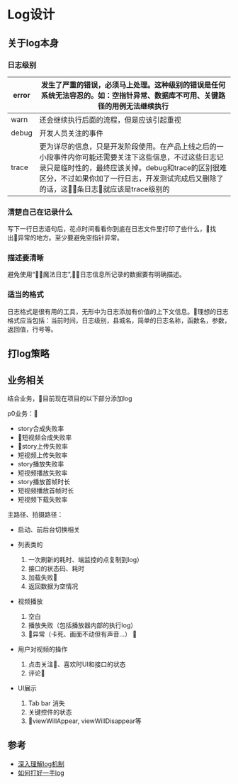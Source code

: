 # Log设计

## 关于log本身

### 日志级别

 |error|发生了严重的错误，必须马上处理。这种级别的错误是任何系统无法容忍的。如：空指针异常、数据库不可用、关键路径的用例无法继续执行|
|---|---|
 |warn |还会继续执行后面的流程，但是应该引起重视|
 |debug| 开发人员关注的事件|
 |trace|更为详尽的信息，只是开发阶段使用。在产品上线之后的一小段事件内你可能还需要关注下这些信息，不过这些日志记录只是临时性的，最终应该关掉。debug和trace的区别很难区分，不过如果你加了一行日志，开发测试完成后又删除了的话，这条日志就应该是trace级别的|

### 清楚自己在记录什么

写下一行日志语句后，花点时间看看你到底在日志文件里打印了些什么，找出异常的地方。至少要避免空指针异常。

### 描述要清晰

避免使用“魔法日志”,日志信息所记录的数据要有明确描述。

### 适当的格式

日志格式是很有用的工具，无形中为日志添加有价值的上下文信息。理想的日志格式应当包括：当前时间，日志级别，县城名，简单的日志名称，函数名，参数，返回值，行号等。

## 打log策略

## 业务相关

结合业务，目前现在项目的以下部分添加log

p0业务：

- story合成失败率
- 短视频合成失败率
- story上传失败率
- 短视频上传失败率
- story播放失败率
- 短视频播放失败率
- story播放首帧时长
- 短视频播放首帧时长
- 短视频下载失败率

主路径、拍摄路径：

- 启动、前后台切换相关
- 列表类的

     1. 一次刷新的耗时、端监控的点复制到log）
     2. 接口的状态码、耗时
     3. 加载失败
     4. 返回数据为空情况

- 视频播放

    1. 空白
    2. 播放失败（包括播放器内部的执行log）
    3. 异常（卡死、画面不动但有声音...）
   
- 用户对视频的操作

    1. 点击关注、喜欢时UI和接口的状态
    2. 评论

- UI展示

    1. Tab bar 消失
    2. 关键控件的状态
    3. viewWillAppear, viewWillDisappear等
    
## 参考
- [深入理解log机制](http://feihu.me/blog/2014/insight-into-log/)
- [如何打好一手log](http://www.cnblogs.com/luguo3000/p/3543487.html)
